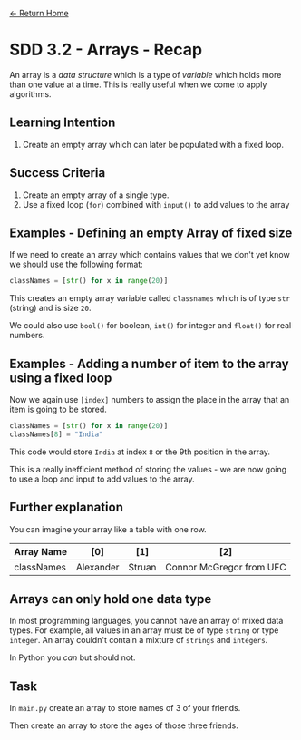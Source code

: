 [<- Return Home](https://speysidecs.github.io/)
# SDD 3.2 - Arrays - Recap

An array is a *data structure* which is a type of *variable* which holds more than one value at a time. This is really useful when we come to apply algorithms. 

  ## Learning Intention
  1. Create an empty array which can later be populated with a fixed loop.

## Success Criteria
1. Create an empty array of a single type.
2. Use a fixed loop (`for`) combined with `input()` to add values to the array

## Examples - Defining an empty Array of fixed size
If we need to create an array which contains values that we don't yet know we should use the following format:
```python
classNames = [str() for x in range(20)]
```
This creates an empty array variable called `classnames` which is of  type `str` (string) and is size `20`.

We could also use `bool()` for boolean, `int()` for integer and `float()` for real numbers. 

## Examples - Adding a number of item to the array using a fixed loop

Now we  again use `[index]` numbers to assign the place in the array that an item is going to be stored. 
```python
classNames = [str() for x in range(20)]
classNames[8] = "India"
```
This code would store `India` at index `8` or the 9th position in the array. 

This is a really inefficient method of storing the values - we are now going to use a loop and input to add values to the array.



## Further explanation
You can imagine your array like a table with one row.

|Array Name|[0]|[1]|[2]|
|---------|---------|---------|---------|
|classNames|Alexander|Struan|Connor McGregor from UFC

## Arrays can only hold one data type

In most programming languages, you cannot have an array of mixed data types. For example, all values in an array must be of type `string` or type `integer`. An array couldn't contain a mixture of `strings` and `integers`. 

In Python you *can* but should not. 

## Task 
In `main.py` create an array to store names of 3 of your friends.

Then create an array to store the ages of those three friends. 